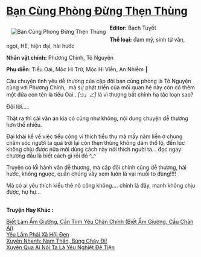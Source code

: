 <a href="https://utruyen.com/ban-cung-phong-dung-then-thung/19205/" title="Bạn Cùng Phòng Đừng Thẹn Thùng"><h1>Bạn Cùng Phòng Đừng Thẹn Thùng</h1></a><div style="display:table"><img align="right" style="float: left; padding: 10px;" src="https://utruyen.com/images/story/200x260/ban-cung-phong-dung-then-thung.jpg" alt="Bạn Cùng Phòng Đừng Thẹn Thùng"><b>Editor:</b> Bạch Tuyết<p></p><b>Thể loại:</b> đam mỹ, sinh tử văn, ngọt, HE, hiện đại, hài hước<p></p><b>Nhân vật chính:</b> Phương Chính, Tô Nguyện<p></p><b>Phụ diễn</b>: Tiểu Oai, Mộc Hi Trữ, Mộc Hi Viễn, An Nhiễm ┃<p></p>Câu chuyện tình yêu dễ thương của cặp đôi bạn cùng phòng là Tô Nguyện cùng với Phương Chính,  mà sự phát triển của mối quan hệ này còn có thêm một đứa con tên là tiểu Oai..._[:з」∠]_ là vì thượng bất chính hạ tắc loạn sao?<p></p>Đôi lời.....<p></p>Thật ra thì cái văn án kia có cũng như không, nội dung chuyện dễ thương hơn thế nhiều.<p></p>Đại khái kể về việc tiểu công vì thích tiểu thụ mà mấy năm liền ở chung chăm sóc người ta quá trời lại còn thẹn thùng không dám thổ lộ, đến lúc không chịu được nữa mới dùng cách này nói thích người ta... đọc ngay chương đầu là biết cách gì rồi đó ^_^<p></p>Truyện có lối hành văn dễ thương, mà cặp đôi chính cũng dễ thương, hài hước, không ngược, quần chúng vây xem luôn là vại muối to đùng!!!!<p></p>Mà có ai yêu thích kiểu thê nô công không.... chính là đây, manh không chịu được, hự hự...</div><p><br><b>Truyện Hay Khác :</b></p><a href="https://utruyen.com/biet-lam-am-giuong-can-tinh-yeu-chan-chinh-biet-am-giuong-cau-chan-ai/19414/" alt="Biết Làm Ấm Giường, Cần Tình Yêu Chân Chính (Biết Ấm Giường, Cầu Chân Ái)">Biết Làm Ấm Giường, Cần Tình Yêu Chân Chính (Biết Ấm Giường, Cầu Chân Ái)</a><br/><a href="https://github.com/quanluxury/ngontinh_sac/tree/master/truyenhay/21402/" alt="Yêu Lầm Phải Xã Hội Đen">Yêu Lầm Phải Xã Hội Đen</a><br/><a href="https://truyenhot2020.wordpress.com/2019/12/11/xuyen-nhanh-nam-than-bung-chay-di/" alt="Xuyên Nhanh: Nam Thần, Bùng Cháy Đi!">Xuyên Nhanh: Nam Thần, Bùng Cháy Đi!</a><br/><a href="https://github.com/quanluxury/ngontinh_sac/tree/master/truyenhay/17293/" alt="Xuyên Qua Ai Nói Ta Là Yêu Nghiệt Đê Tiện">Xuyên Qua Ai Nói Ta Là Yêu Nghiệt Đê Tiện</a><br/>